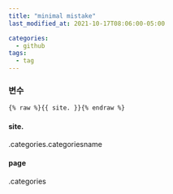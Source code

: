 ```yaml
---
title: "minimal mistake"
last_modified_at: 2021-10-17T08:06:00-05:00

categories:
  - github
tags:
  - tag
---
```


### 변수
```html
{% raw %}{{ site. }}{% endraw %}
```
#### site.

.categories.categoriesname


#### page

.categories
